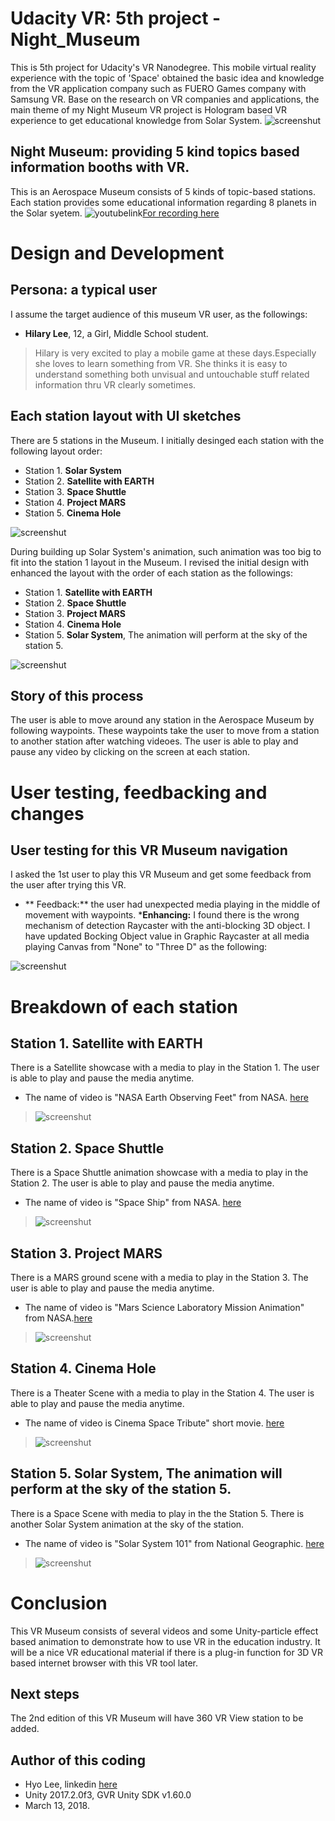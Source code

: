 # Udacity VR: 5th project - Night_Museum
This is 5th project for Udacity's VR Nanodegree. This mobile virtual reality experience with the topic 
of 'Space' obtained the basic idea and knowledge from the VR application company such as FUERO Games 
company with Samsung VR. Base on the research on VR companies and applications, the main theme of my 
Night Museum VR project is Hologram based VR experience to get educational knowledge from Solar System.
![screenshut](https://github.com/himax25/Night_Museum_VR_project/blob/master/Screenshot_Museum.png)

## Night Museum: providing 5 kind topics based information booths with VR.
This is an Aerospace Museum consists of 5 kinds of topic-based stations. Each station provides some educational
information regarding 8 planets in the Solar syetem. 
![youtubelink](https://github.com/himax25/Night_Museum_VR_project/blob/master/VR_YouTubu.JPG)[For recording here](https://youtu.be/xmIT7BtBSDw)

# Design and Development
## Persona: a typical user
I assume the target audience of this museum VR user, as the followings:
* **Hilary Lee**, 12, a Girl, Middle School student.
> Hilary is very excited to play a mobile game at these days.Especially she loves to learn something from VR. 
  She thinks it is easy to understand something both unvisual and untouchable stuff related information thru 
  VR clearly sometimes.
  
## Each station layout with UI sketches
There are 5 stations in the Museum. I initially desinged each station with the following layout order: 
* Station 1. **Solar System**
* Station 2. **Satellite with EARTH**
* Station 3. **Space Shuttle**
* Station 4. **Project MARS**
* Station 5. **Cinema Hole**

![screenshut](https://github.com/himax25/Night_Museum_VR_project/blob/master/Design_Rev1.jpg)

During building up Solar System's animation, such animation was too big to fit into the station 1 layout in 
the Museum. I revised the initial design with enhanced the layout with the order of each station as the followings:
* Station 1. **Satellite with EARTH**
* Station 2. **Space Shuttle**
* Station 3. **Project MARS**
* Station 4. **Cinema Hole**
* Station 5. **Solar System**, The animation will perform at the sky of the station 5.

![screenshut](https://github.com/himax25/Night_Museum_VR_project/blob/master/Design_Rev2.jpg)

## Story of this process
The user is able to move around any station in the Aerospace Museum by following waypoints. These waypoints take 
the user to move from a station to another station after watching videoes. The user is able to play and pause 
any video by clicking on the screen at each station.

# User testing, feedbacking and changes
## User testing for this VR Museum navigation
I asked the 1st user to play this VR Museum and get some feedback from the user after trying this VR.
* ** Feedback:** the user had unexpected media playing in the middle of movement with waypoints.
***Enhancing:** I found there is the wrong mechanism of detection Raycaster with the anti-blocking 3D object. I have updated Bocking Object value in Graphic Raycaster at all media playing Canvas  from "None" to "Three D" as the following: 

![screenshut](https://github.com/himax25/Night_Museum_VR_project/blob/master/update1.JPG)

# Breakdown of each station
## Station 1. **Satellite with EARTH**
There is a Satellite showcase with a media to play in the Station 1. The user is able to play and pause the media anytime.
* The name of video is "NASA Earth Observing Feet" from NASA. [here](https://svs.gsfc.nasa.gov/4274)
> ![screenshut](https://github.com/himax25/Night_Museum_VR_project/blob/master/ss1.JPG)

## Station 2. **Space Shuttle**
There is a Space Shuttle animation showcase with a media to play in the Station 2. The user is able to play and pause the media anytime.
* The name of video is "Space Ship" from NASA. [here](http://www.esa.int/spaceinvideos/Videos/2011/07/STS-135_Space_Shuttle_Launch)
> ![screenshut](https://github.com/himax25/Night_Museum_VR_project/blob/master/st2.JPG)

## Station 3. **Project MARS**
There is a MARS ground scene with a media to play in the Station 3. The user is able to play and pause the media anytime.
* The name of video is "Mars Science Laboratory Mission Animation" from NASA.[here](https://www.jpl.nasa.gov/video/details.php?id=979)
> ![screenshut](https://github.com/himax25/Night_Museum_VR_project/blob/master/st3.JPG)

## Station 4. **Cinema Hole**
There is a Theater Scene with a media to play in the Station 4. The user is able to play and pause the media anytime.
* The name of video is Cinema Space Tribute" short movie. [here](https://vimeo.com/113142476)
> ![screenshut](https://github.com/himax25/Night_Museum_VR_project/blob/master/st4.JPG)

## Station 5. **Solar System**, The animation will perform at the sky of the station 5.
There is a Space Scene with media to play in the the Station 5. There is another Solar System animation at the sky of the station.
* The name of video is "Solar System 101" from National Geographic. [here](https://mobwona.mobi/video/solar-system-101-national-geographic/libKVRa01L8)
> ![screenshut](https://github.com/himax25/Night_Museum_VR_project/blob/master/st5.JPG)

# Conclusion
This VR Museum consists of several videos and some Unity-particle effect based animation to demonstrate how to use VR in the education industry. It will be a nice VR educational material if there is a plug-in function for 3D VR based internet browser with this VR tool later. 

## Next steps
The 2nd edition of this VR Museum will have 360 VR View station to be added.

## **Author of this coding**
* Hyo Lee, linkedin [here](https://www.linkedin.com/in/hyo-max-lee-61241b13/)
* Unity 2017.2.0f3, GVR Unity SDK v1.60.0
* March 13, 2018.
